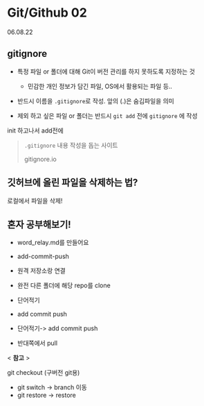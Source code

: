 # Git/Github 02

06.08.22



## gitignore

- 특정 파일 or 폴더에 대해 Git이 버전 관리를 하지 못하도록 지정하는 것

  - 민감한 개인 정보가 담긴 파일, OS에서 활용되는 파일 등..

- 반드시 이름을 `.gitignore`로 작성. 앞의 (.)은 숨김파일을 의미

- 제외 하고 싶은 파일 or 폴더는 반드시 `git add` 전에 `gitignore` 에 작성

  

init 하고나서 add전에 

> `.gitignore` 내용 작성을 돕는 사이트
>
> gitignore.io







## 깃허브에 올린 파일을 삭제하는 법?

로컬에서 파일을 삭제!







## 혼자 공부해보기!

- word_relay.md를 만들어요
- add-commit-push

- 원격 저장소랑 연결
- 완전 다른 폴더에 해당 repo를 clone



- 단어적기
- add commit push
- 단어적기-> add commit push
- 반대쪽에서 pull





<  **참고** >

git checkout (구버전 git용)

- git switch -> branch 이동
- git restore -> restore
